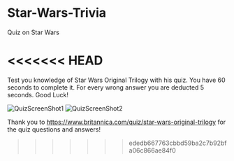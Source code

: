 # Star-Wars-Trivia
Quiz on Star Wars

<<<<<<< HEAD
=======
Test you knowledge of Star Wars Original Trilogy with his quiz. You have 60 seconds to complete it. For every wrong answer you are deducted 5 seconds. Good Luck!

![QuizScreenShot1](https://user-images.githubusercontent.com/73242250/109597209-640f0880-7add-11eb-86d8-7b375ccd1d61.png)
![QuizScreenShot2](https://user-images.githubusercontent.com/73242250/109597210-64a79f00-7add-11eb-8e27-bf9fe3726a71.png)

Thank you to https://www.britannica.com/quiz/star-wars-original-trilogy for the quiz questions and answers!
>>>>>>> ededb667763cbbd59ba2c7b92bfa06c866ae84f0
